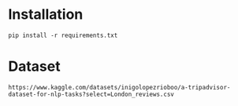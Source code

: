 # Installation
    pip install -r requirements.txt

# Dataset
    https://www.kaggle.com/datasets/inigolopezrioboo/a-tripadvisor-dataset-for-nlp-tasks?select=London_reviews.csv
